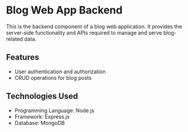 # Blog Web App Backend

This is the backend component of a blog web application. It provides the server-side functionality and APIs required to manage and serve blog-related data.

## Features

- User authentication and authorization
- CRUD operations for blog posts

## Technologies Used

- Programming Language: Node.js
- Framework: Express.js
- Database: MongoDB


